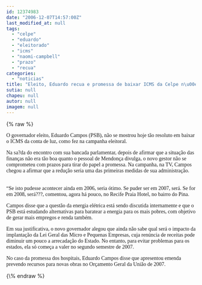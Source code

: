 ```yaml
---
id: 12374983
date: "2006-12-07T14:57:00Z"
last_modified_at: null
tags:
  - "celpe"
  - "eduardo"
  - "eleitorado"
  - "icms"
  - "naomi-campbell"
  - "prazo"
  - "recua"
categories:
  - "noticias"
title: "Eleito, Eduardo recua e promessa de baixar ICMS da Celpe n\u00e3o tem prazo definido"
sutia: null
chapeu: null
autor: null
imagem: null
---
```

{\% raw %}
<p><P><FONT face=Verdana>O governador eleito, Eduardo Campos (PSB), não se mostrou hoje tão resoluto em baixar o ICMS da conta de luz, como fez na campanha eleitoral. </FONT></P></p>
<p><P><FONT face=Verdana>Na sa?da do encontro com sua bancada parlamentar, depois de afirmar que a situação das finanças não era tão boa quanto o pessoal de Mendonça divulga, o novo gestor não se comprometeu com prazos para tirar do papel a promessa. Na campanha, na TV, Campos chegou a afirmar que a redução seria uma das primeiras medidas de sua administração.</FONT></P></p>
<p><P><BR><FONT face=Verdana>“Se isto pudesse acontecer ainda em 2006, seria ótimo. Se puder ser em 2007, será. Se for em 2008, será???, comentou, agora há pouco, no Recife Praia Hotel, no bairro do Pina.<BR></FONT></P></p>
<p><P><FONT face=Verdana>Campos disse que a questão da energia elétrica está sendo discutida internamente e que o PSB está estudando alternativas para baratear a energia para os mais pobres, com objetivo de gerar mais empregos e renda também.<BR></FONT></P></p>
<p><P><FONT face=Verdana>Em sua justificativa, o novo governador alegou que ainda não sabe qual será o impacto da implantação da Lei Geral das Micro e Pequenas Empresas, cuja renúncia de receitas pode diminuir um pouco a arrecadação do Estado. No entanto, para evitar problemas para os estados, ela só começa a valer no segundo semestre de 2007.<BR></FONT></P></p>
<p><P><FONT face=Verdana>No caso da promessa dos hospitais, Eduardo Campos disse que apresentou emenda prevendo recursos para novas obras no Orçamento Geral da União de 2007.</FONT></P> </p>
{\% endraw %}